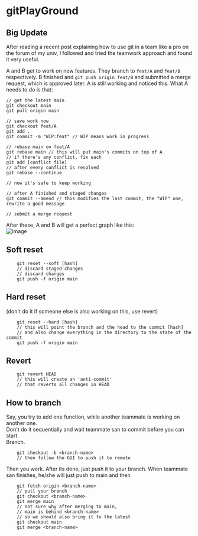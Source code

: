 # gitPlayGround

## Big Update

After reading a recent post explaining how to use git in a team like a pro on the forum of my univ, I followed and tried the teamwork approach and found it very useful.  

A and B get to work on new features. They branch to `feat/A` and `feat/B` respectively. B finished and `git push origin feat/B` and submitted a merge request, which is approved later. A is still working and noticed this. What A needs to do is that:  

```
// get the latest main
git checkout main
git pull origin main

// save work now
git checkout feat/A
git add .
git commit -m "WIP:feat" // WIP means work in progress

// rebase main on feat/A
git rebase main // this will put main's commits on top of A
// if there's any conflict, fix each
git add [conflict file]
// after every conflict is resolved
git rebase --continue

// now it's safe to keep working

// after A finished and staged changes
git commit --amend // this modifies the last commit, the "WIP" one, rewrite a good message

// submit a merge request
```

After these, A and B will get a perfect graph like this:  
![image](https://user-images.githubusercontent.com/76863396/181904232-8cbb8540-19cc-47e0-b22e-49cc8eaf509a.png)


## Soft reset
```
    git reset --soft [hash]
    // discard staged changes
    // discard changes
    git push -f origin main
``` 

## Hard reset  
 (don't do it if someone else is also working on this, use revert)  
```
    git reset --hard [hash]
    // this will point the branch and the head to the commit [hash]
    // and also change everything in the directory to the state of the commit
    git push -f origin main
```

## Revert
```
    git revert HEAD
    // this will create an 'anti-commit'
    // that reverts all changes in HEAD
```

## How to branch
Say, you try to add one function, while another teammate is working on another one.  
Don't do it sequentially and wait teammate san to commit before you can start.  
Branch.
```
    git checkout -b <branch-name>
    // then follow the GUI to push it to remote
```
Then you work. After its done, just push it to your branch.
When teammate san finishes, he/she will just push to main and then
```
    git fetch origin <branch-name>
    // pull your branch
    git checkout <branch-name>
    git merge main
    // not sure why after merging to main,
    // main is behind <branch-name>
    // so we should also bring it to the latest
    git checkout main
    git merge <branch-name>
```

